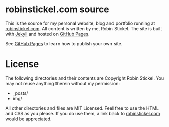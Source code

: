 robinstickel.com source
=================================================

This is the source for my personal website, blog and portfolio running at [robinstickel.com](http://robinstickel.com). All content is written by me, Robin Stickel. The site is built with [Jekyll](https://jekyllrb.com/) and hosted on [GitHub Pages](http://pages.github.com).

See [GitHub Pages](http://pages.github.com) to learn how to publish your own site.

License
=======

The following directories and their contents are Copyright Robin Stickel. You may not reuse anything therein without my permission:

* _posts/
* img/

All other directories and files are MIT Licensed. Feel free to use the HTML and CSS as you please. If you do use them, a link back to [robinstickel.com](http://robinstickel.com) would be appreciated.
